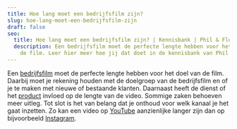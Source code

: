 ```yaml
---
title: Hoe lang moet een bedrijfsfilm zijn?
slug: hoe-lang-moet-een-bedrijfsfilm-zijn
draft: false
seo:
  title: Hoe lang moet een bedrijfsfilm zijn? | Kennisbank | Phil & Flo
  description: Een bedrijfsfilm moet de perfecte lengte hebben voor het doel van
    de film. Leer hier meer hoe jij dat doet in de kennisbank van Phil & Flo.
---
```

Een [bedrijfsfilm](https://www.philenflo.nl/bedrijfsfilm-laten-maken/) moet de perfecte lengte hebben voor het doel van de film. Daarbij moet je rekening houden met de doelgroep van de bedrijfsfilm en of je te maken met nieuwe of bestaande klanten. Daarnaast heeft de dienst of het [product](https://www.philenflo.nl/3d-productvideo/) invloed op de lengte van de video. Sommige zaken behoeven meer uitleg. Tot slot is het van belang dat je onthoud voor welk kanaal je het gaat inzetten. Zo kan een video op [YouTube](https://www.philenflo.nl/you-tube-marketing/) aanzienlijke langer zijn dan op bijvoorbeeld [Instagram](https://www.philenflo.nl/instagram-video-laten-maken/).